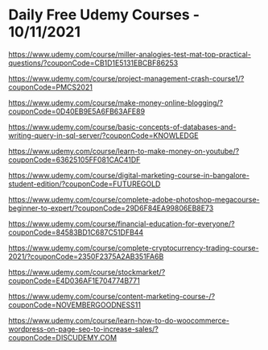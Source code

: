 # Daily Free Udemy Courses - 10/11/2021

https://www.udemy.com/course/miller-analogies-test-mat-top-practical-questions/?couponCode=CB1D1E5131EBCBF86253
https://www.udemy.com/course/project-management-crash-course1/?couponCode=PMCS2021
https://www.udemy.com/course/make-money-online-blogging/?couponCode=0D40EB9E5A6FB63AFE89
https://www.udemy.com/course/basic-concepts-of-databases-and-writing-query-in-sql-server/?couponCode=KNOWLEDGE
https://www.udemy.com/course/learn-to-make-money-on-youtube/?couponCode=63625105FF081CAC41DF
https://www.udemy.com/course/digital-marketing-course-in-bangalore-student-edition/?couponCode=FUTUREGOLD
https://www.udemy.com/course/complete-adobe-photoshop-megacourse-beginner-to-expert/?couponCode=29D6F84EA99806EB8E73
https://www.udemy.com/course/financial-education-for-everyone/?couponCode=84583BD1C687C51DFB44
https://www.udemy.com/course/complete-cryptocurrency-trading-course-2021/?couponCode=2350F2375A2AB351FA6B
https://www.udemy.com/course/stockmarket/?couponCode=E4D036AF1E704774B771
https://www.udemy.com/course/content-marketing-course-/?couponCode=NOVEMBERGOODNESS11
https://www.udemy.com/course/learn-how-to-do-woocommerce-wordpress-on-page-seo-to-increase-sales/?couponCode=DISCUDEMY.COM
